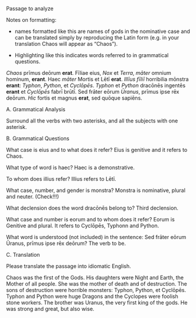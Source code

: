 Passage to analyze

Notes on formatting:

- names formatted like this are names of gods in the nominative case and can be translated simply by reproducing the Latin form (e.g. in your translation Chaos will appear as “Chaos”).

- Highlighting like this indicates words referred to in grammatical questions.

*Chaos* prīmus deōrum **erat**. Fīliae eius, *Nox* et *Terra*, *māter* omnium hominum, **erant**. Haec *māter* Mortis et Lētī **erat**. *Illīus* *fīliī* horribilia mōnstra **erant**: *Typhon*, *Python*, et *Cyclōpēs*. *Typhon* et *Python* dracōnēs ingentēs **erant** et *Cyclōpēs* fabrī brūtī. Sed frāter eōrum *Ūranus*, prīmus ipse rēx deōrum. *Hic* fortis et magnus **erat**, sed quōque sapiēns.

A. Grammatical Analysis

Surround all the verbs with two asterisks, and all the subjects with one asterisk.


B. Grammatical Questions

What case is eius and to what does it refer? Eius is genitive and it refers to Chaos.

What type of word is haec? Haec is a demonstrative.

To whom does illius refer? Illius refers to Lētī.

What case, number, and gender is monstra? Monstra is nominative, plural and neuter. (Check!!!)

What declension does the word dracōnēs belong to? Third declension.

What case and number is eorum and to whom does it refer? Eorum is Genitive and plural. It refers to Cyclōpēs, Typhonn and Python.

What word is understood (not included) in the sentence: Sed frāter eōrum Ūranus, prīmus ipse rēx deōrum? The verb to be.

C. Translation

Please translate the passage into idiomatic English.

Chaos was the first of the Gods. His daughters were Night and Earth, the Mother of all people. She was the mother of death and of destruction. The sons of destruction were horrible monsters: Typhon, Python, et Cyclōpēs. Typhon and Python were huge Dragons and the Cyclopes were foolish stone workers. The brother was Uranus, the very first king of the gods. He was strong and great, but also wise.
